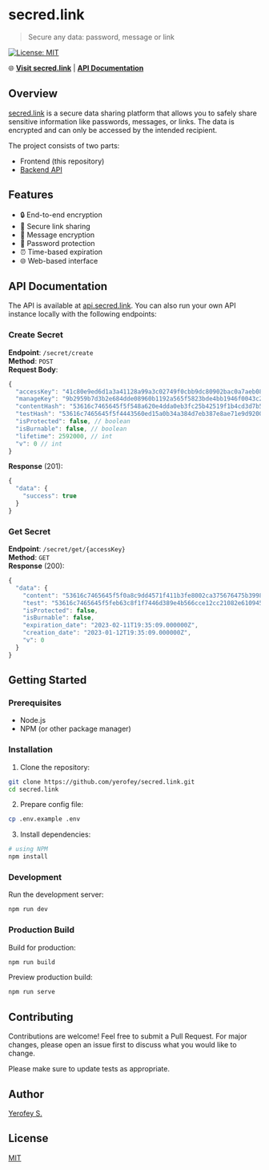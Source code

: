 # secred.link

> Secure any data: password, message or link

[![License: MIT](https://img.shields.io/badge/License-MIT-yellow.svg)](https://opensource.org/licenses/MIT)

🌐 **[Visit secred.link](https://secred.link)** | **[API Documentation](https://github.com/yerofey/api.secred.link)**

## Overview

[secred.link](https://secred.link) is a secure data sharing platform that allows you to safely share sensitive information like passwords, messages, or links. The data is encrypted and can only be accessed by the intended recipient.

The project consists of two parts:
- Frontend (this repository)
- [Backend API](https://github.com/yerofey/api.secred.link)

## Features

- 🔒 End-to-end encryption
- 🔗 Secure link sharing
- 📝 Message encryption
- 🔑 Password protection
- ⏰ Time-based expiration
- 🌐 Web-based interface

## API Documentation

The API is available at [api.secred.link](https://github.com/yerofey/api.secred.link). You can also run your own API instance locally with the following endpoints:

### Create Secret

**Endpoint**: `/secret/create`  
**Method**: `POST`  
**Request Body**:
```js
{
  "accessKey": "41c80e9ed6d1a3a41128a99a3c02749f0cbb9dc80902bac0a7aeb08b66591248", // string: 64 symbols
  "manageKey": "9b2959b7d3b2e684dde08960b1192a565f5823bde4bb1946f0043c2855bf83de", // string: 64 symbols
  "contentHash": "53616c7465645f5f548a620e4dda0eb3fc25b42519f1b4cd3d7b5f8cf373e9e7",
  "testHash": "53616c7465645f5f4443560ed15a0b34a384d7eb387e8ae71e9d92001e86891c", // string: 64 symbols
  "isProtected": false, // boolean
  "isBurnable": false, // boolean
  "lifetime": 2592000, // int
  "v": 0 // int
}
```
**Response** (201):
```js
{
  "data": {
    "success": true
  }
}
```

### Get Secret

**Endpoint**: `/secret/get/{accessKey}`  
**Method**: `GET`  
**Response** (200):
```js
{
  "data": {
    "content": "53616c7465645f5f0a8c9dd4571f411b3fe8002ca375676475b39987b3b90cfb",
    "test": "53616c7465645f5feb63c8f1f7446d389e4b566cce12cc21082e610945336a36",
    "isProtected": false,
    "isBurnable": false,
    "expiration_date": "2023-02-11T19:35:09.000000Z",
    "creation_date": "2023-01-12T19:35:09.000000Z",
    "v": 0
  }
}
```

## Getting Started

### Prerequisites

- Node.js
- NPM (or other package manager)

### Installation

1. Clone the repository:
```bash
git clone https://github.com/yerofey/secred.link.git
cd secred.link
```

2. Prepare config file:
```bash
cp .env.example .env
```

3. Install dependencies:
```bash
# using NPM
npm install
```

### Development

Run the development server:
```bash
npm run dev
```

### Production Build

Build for production:
```bash
npm run build
```

Preview production build:
```bash
npm run serve
```

## Contributing

Contributions are welcome! Feel free to submit a Pull Request. For major changes, please open an issue first to discuss what you would like to change.

Please make sure to update tests as appropriate.

## Author

[Yerofey S.](https://github.com/yerofey)

## License

[MIT](https://github.com/yerofey/secred.link/blob/master/LICENSE)
